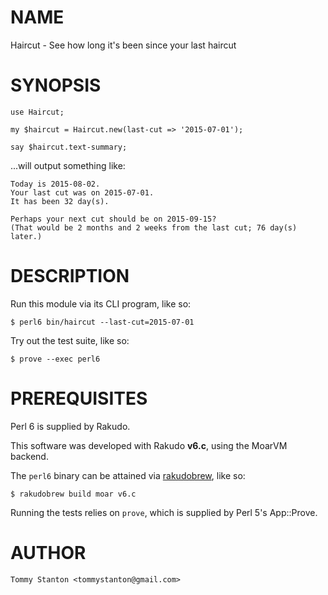 # NAME

Haircut - See how long it's been since your last haircut

# SYNOPSIS

```text
use Haircut;

my $haircut = Haircut.new(last-cut => '2015-07-01');

say $haircut.text-summary;
```

...will output something like:

```text
Today is 2015-08-02.
Your last cut was on 2015-07-01.
It has been 32 day(s).

Perhaps your next cut should be on 2015-09-15?
(That would be 2 months and 2 weeks from the last cut; 76 day(s) later.)
```

# DESCRIPTION

Run this module via its CLI program, like so:

```text
$ perl6 bin/haircut --last-cut=2015-07-01
```

Try out the test suite, like so:

```text
$ prove --exec perl6
```

# PREREQUISITES

Perl 6 is supplied by Rakudo.

This software was developed with Rakudo __v6.c__, using the MoarVM
backend.

The `perl6` binary can be attained via
[rakudobrew](https://github.com/tadzik/rakudobrew), like so:

```text
$ rakudobrew build moar v6.c
```

Running the tests relies on `prove`, which is supplied by Perl 5's
App::Prove.

# AUTHOR

`Tommy Stanton <tommystanton@gmail.com>`
